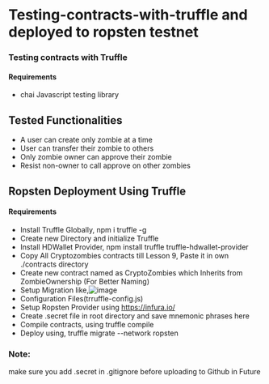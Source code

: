 # Testing-contracts-with-truffle and deployed to ropsten testnet


### Testing contracts with Truffle 
#### Requirements
-  chai Javascript testing library



  ## Tested Functionalities
- A user can create only zombie at a time
- User can transfer their zombie to others
- Only zombie owner can approve their zombie
- Resist non-owner to call approve on other zombies 





## Ropsten Deployment Using Truffle
#### Requirements
-  Install Truffle Globally, npm i truffle -g
-  Create new Directory and initialize Truffle 
-  Install HDWallet Provider, npm install truffle truffle-hdwallet-provider
-  Copy All Cryptozombies contracts till Lesson 9, Paste it in own ./contracts directory
-  Create new contract named as CryptoZombies which Inherits from ZombieOwnership (For Better Naming)
-  Setup Migration like,![image](https://user-images.githubusercontent.com/58142882/133895209-ff4a6a46-09a7-4b65-8aca-d359c37006cb.png)
- Configuration Files(trruffle-config.js)
- Setup Ropsten Provider using https://infura.io/ 
- Create .secret file in root directory and save mnemonic phrases here
- Compile contracts, using truffle compile
- Deploy using, truffle migrate --network ropsten 
### Note:
make sure you add .secret in .gitignore before uploading to Github in Future
